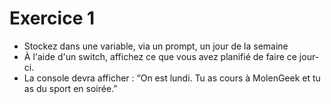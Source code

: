 # Exercice 1
 
- Stockez dans une variable, via un prompt, un jour de la semaine
- À l'aide d'un switch, affichez ce que vous avez planifié de faire ce jour-ci.
- La console devra afficher : “On est lundi. Tu as cours à MolenGeek et tu as du sport en soirée.”